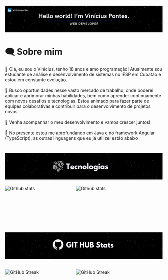 <img src="src/Fundo.png"></img>
# 🗨️ Sobre mim

👋 Olá, eu sou o Vinícius, tenho 18 anos e amo programação! Atualmente sou estudante de análise e desenvolvimento de sistemas no IFSP em Cubatão e estou em constante evolução. <br><br>
💼 Busco oportunidades nesse vasto mercado de trabalho, onde poderei aplicar e aprimorar minhas habilidades, bem como aprender continuamente com novos desafios e tecnologias. Estou animado para fazer parte de equipes colaborativas e contribuir para o desenvolvimento de projetos novos. <br><br>
🚀 Venha acompanhar o meu desenvolvimento e vamos crescer juntos! <br><br>
📖 No presente estou me aprofundando em Java e no framework Angular (TypeScript), as outras linguagens que eu já utilizei estão abaixo

#
<img src="src/Fundotec.png"></img><br><br>
      <img 
        align="left"
        width="45%"
        src="https://github-readme-stats.vercel.app/api/top-langs/?username=Vinipontess&layout=compact&langs_counts=16&theme=transparent"
        alt="Github stats"
      />
      <img 
        src="https://skillicons.dev/icons?i=html,css,js,ts,bootstrap,angular,figma,cs,php,java,mysql,vscode,visualstudio,discord,linkedin,github,git,wordpress&perline=8 "
        alt="Github stats"
      /><br><br><br>

#  ㅤㅤㅤ
<img src="src/Fundostatuss.png"></img><br><br>
<div>
      <img
        align="left"
        width="45%"
        src="https://github-readme-stats.vercel.app/api?username=Vinipontess&show_icons=true&theme=dark#gh-dark-mode-only"
        alt="GitHub Streak">
      </img>
      <img
        width="47%"
        src="https://streak-stats.demolab.com?user=Vinipontess&theme=dark&hide_border=" 
        alt="GitHub Streak">
      </img>
</div>


<!---
Vinizinnn/Vinizinnn is a ✨ special ✨ repository because its `README.md` (this file) appears on your GitHub profile.
You can click the Preview link to take a look at your changes.
https://github-readme-stats.vercel.app/api?username=Vinipontess&show_icons=true&theme=dark#gh-dark-mode-only

nodejs,vscode,visualstudio,discord,linkedin,github,git,wordpress
--->
